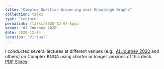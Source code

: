 ```yaml
---
title: "Complex Question Answering over Knowledge Graphs"
collection: talks
type: "Lecture"
permalink: /talks/2020-12-04-kgqa
venue: "AI Journey 2020"
date: 2020-12-04
location: "Virtual"
---
```


I conducted several lectures at different venues (e.g., [AI Journey 2020](https://ai-journey.ru/en/conference) and others) on Complex KGQA using shorter or longer versions of this deck. [PDF Slides](/files/Complex_KGQA_Galkin.pdf)
